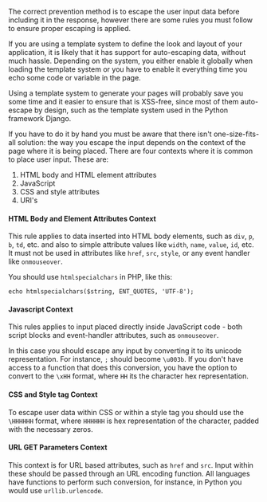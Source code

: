 The correct prevention method is to escape the user input data before including it in the response, however there are some rules you must follow to ensure proper escaping is applied.

If you are using a template system to define the look and layout of your application, it is likely that it has support for auto-escaping data, without much hassle. Depending on the system, you either enable it globally when loading the template system or you have to enable it everything time you echo some code or variable in the page.

Using a template system to generate your pages will probably save you some time and it easier to ensure that is XSS-free, since most of them auto-escape by design, such as the template system used in the Python framework Django.

If you have to do it by hand you must be aware that there isn't one-size-fits-all solution: the way you escape the input depends on the context of the page where it is being placed. There are four contexts where it is common to place user input. These are:

1. HTML body and HTML element attributes
1. JavaScript
1. CSS and style attributes
1. URI's

#### HTML Body and Element Attributes Context

This rule applies to data inserted into HTML body elements, such as `div`, `p`, `b`, `td`, etc. and also to simple attribute values like `width`, `name`, `value`, `id`, etc. It must not be used in attributes like `href`, `src`, `style`, or any event handler like `onmouseover`.

You should use `htmlspecialchars` in PHP, like this:

```echo htmlspecialchars($string, ENT_QUOTES, 'UTF-8');```

#### Javascript Context

This rules applies to input placed directly inside JavaScript code - both script blocks and event-handler attributes, such as `onmouseover`.

In this case you should escape any input by converting it to its unicode representation. For instance, `;` should become `\u003b`. If you don't have access to a function that does this conversion, you have the option to convert to the `\xHH` format, where `HH` its the character hex representation.

#### CSS and Style tag Context

To escape user data within CSS or within a style tag you should use the `\HHHHHH` format, where `HHHHHH` is hex representation of the character, padded with the necessary zeros.

#### URL GET Parameters Context

This context is for URL based attributes, such as `href` and `src`. Input within these should be passed through an URL encoding function. All languages have functions to perform such conversion, for instance, in Python you would use `urllib.urlencode`.


